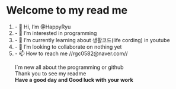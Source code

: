 <head>
<h1>Welcome to my read me</h1>
</head>
<body>
<ol>
  <li>- 👋 Hi, I’m @HappyRyu
  <li>- 👀 I’m interested in programming
  <li>- 🌱 I’m currently learning about 생활코드(life cording) in youtube
  <li>- 💞️ I’m looking to collaborate on nothing yet
  <li>- 📫 How to reach me //rgc0582@naver.com// <oi>

I`m new all about the programming or github 
<br>
Thank you to see my readme 
<br>
<strong>Have a good day and Good luck with your work</strong>
</body>
<!---
HappyRyu/HappyRyu is a ✨ special ✨ repository because its `README.md` (this file) appears on your GitHub profile.
You can click the Preview link to take a look at your changes.
--->
